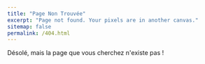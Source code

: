 ```yaml
---
title: "Page Non Trouvée"
excerpt: "Page not found. Your pixels are in another canvas."
sitemap: false
permalink: /404.html
---
```


Désolé, mais la page que vous cherchez n'existe pas !
